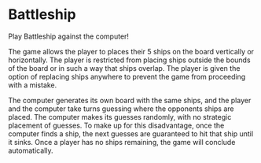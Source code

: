 # Battleship
Play Battleship against the computer!

The game allows the player to places their 5 ships on the board vertically or horizontally. 
The player is restricted from placing ships outside the bounds of the board or in such a way that ships overlap.
The player is given the option of replacing ships anywhere to prevent the game from proceeding with a mistake.

The computer generates its own board with the same ships, and the player and the computer take turns guessing where the opponents ships are placed.
The computer makes its guesses randomly, with no strategic placement of guesses.
To make up for this disadvantage, once the computer finds a ship, the next guesses are guaranteed to hit that ship until it sinks.
Once a player has no ships remaining, the game will conclude automatically.

